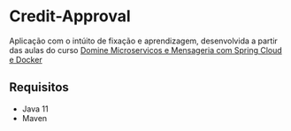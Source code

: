 # Credit-Approval
Aplicação com o intúito de fixação e aprendizagem, desenvolvida a partir das aulas do curso [Domine Microservicos e Mensageria com Spring Cloud e Docker](https://www.udemy.com/course/domine-microservicos-e-mensageria-com-spring-cloud-e-docker/)

## Requisitos
- Java 11
- Maven

